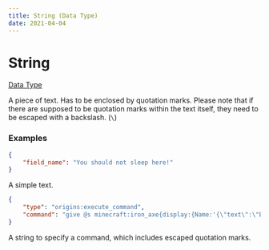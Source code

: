 ```yaml
---
title: String (Data Type)
date: 2021-04-04
---
```


# String

[Data Type](../data_types.md)

A piece of text. Has to be enclosed by quotation marks. Please note that if there are supposed to be quotation marks within the text itself, they need to be escaped with a backslash. (`\`)


### Examples

```json
{
	"field_name": "You should not sleep here!"
}
```

A simple text.
<br>

```json
{
	"type": "origins:execute_command",
	"command": "give @s minecraft:iron_axe{display:{Name:'{\"text\":\"Brutal Axe\", \"italic\": false}'}}"
}
```

A string to specify a command, which includes escaped quotation marks.